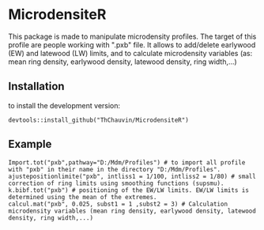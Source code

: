 # MicrodensiteR

This package is made to manipulate microdensity profiles. The target of this profile are people working with ".pxb" file. It allows to add/delete earlywood (EW) and latewood (LW) limits, and to calculate microdensity variables (as: mean ring density, earlywood density, latewood density, ring width,...)    

## Installation

to install the development version:

```
devtools::install_github("ThChauvin/MicrodensiteR")
```

## Example

```
Import.tot("pxb",pathway="D:/Mdm/Profiles") # to import all profile with "pxb" in their name in the directory "D:/Mdm/Profiles".
ajustepositionlimite("pxb", intliss1 = 1/100, intliss2 = 1/80) # small correction of ring limits using smoothing functions (supsmu).  
k.bibf.tot("pxb") # positioning of the EW/LW limits. EW/LW limits is determined using the mean of the extremes.
calcul.mat("pxb", 0.025, subst1 = 1 ,subst2 = 3) # Calculation microdensity variables (mean ring density, earlywood density, latewood density, ring width,...) 
